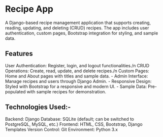 <h1>Recipe App</h1>

<p>A Django-based recipe management application that supports creating, reading, updating, and deleting (CRUD) recipes. The app includes user authentication, custom pages, Bootstrap integration for styling, and sample data.</p>

<h2>Features</h2>
User Authentication: Register, login, and logout functionalities./n
CRUD Operations: Create, read, update, and delete recipes./n
Custom Pages: Home and About pages with titles and sample data.
- Admin Interface: Manage recipes and users through Django Admin.
- Responsive Design: Styled with Bootstrap for a responsive and modern UI.
- Sample Data: Pre-populated with sample recipes for demonstration.

<h2>Technologies Used:-</h2>
Backend: Django
Database: SQLite (default; can be switched to PostgreSQL, MySQL, etc.)
Frontend: HTML, CSS, Bootstrap, Django Templates
Version Control: Git
Environment: Python 3.x
